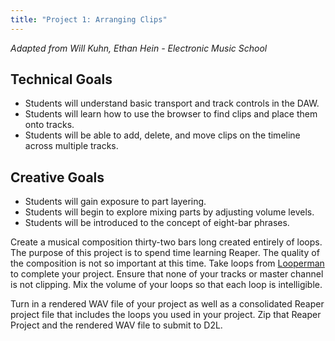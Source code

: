 ```yaml
---
title: "Project 1: Arranging Clips"
---
```


_Adapted from Will Kuhn, Ethan Hein - Electronic Music School_

## Technical Goals

- Students will understand basic transport and track controls in the DAW.
- Students will learn how to use the browser to find clips and place them onto tracks.
- Students will be able to add, delete, and move clips on the timeline across multiple
  tracks.

## Creative Goals

- Students will gain exposure to part layering.
- Students will begin to explore mixing parts by adjusting volume levels.
- Students will be introduced to the concept of eight-bar phrases.

Create a musical composition thirty-two bars long created entirely of loops. The purpose of this project is to spend time learning Reaper. The quality of the composition is not so important at this time. Take loops from [Looperman](https://www.looperman.com/loops) to complete your project. Ensure that none of your tracks or master channel is not clipping. Mix the volume of your loops so that each loop is intelligible.

Turn in a rendered WAV file of your project as well as a consolidated Reaper project file that includes the loops you used in your project. Zip that Reaper Project and the rendered WAV file to submit to D2L.
